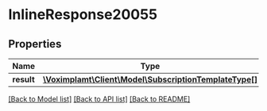 # InlineResponse20055

## Properties
Name | Type | Description | Notes
------------ | ------------- | ------------- | -------------
**result** | [**\Voximplamt\Client\Model\SubscriptionTemplateType[]**](SubscriptionTemplateType.md) |  | [optional] 

[[Back to Model list]](../README.md#documentation-for-models) [[Back to API list]](../README.md#documentation-for-api-endpoints) [[Back to README]](../README.md)


